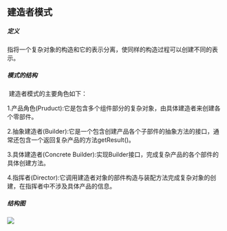 ## 建造者模式

##### 定义

​	指将一个复杂对象的构造和它的表示分离，使同样的构造过程可以创建不同的表示。

##### 模式的结构

​	建造者模式的主要角色如下：

1.产品角色(Pruduct):它是包含多个组件部分的复杂对象，由具体建造者来创建各个零部件。

2.抽象建造者(Builder):它是一个包含创建产品各个子部件的抽象方法的接口，通常还包含一个返回复杂产品的方法getResult()。

3.具体建造者(Concrete Builder):实现Builder接口，完成复杂产品的各个部件的具体创建方法。

4.指挥者(Director):它调用建造者对象的部件构造与装配方法完成复杂对象的创建，在指挥者中不涉及具体产品的信息。

##### 结构图

![](C:\Users\Iloveprpr\IdeaProjects\JavaGof\JavaGof\src\com\company\JavaGof\BuilderPattern\1620978068(1).jpg)

